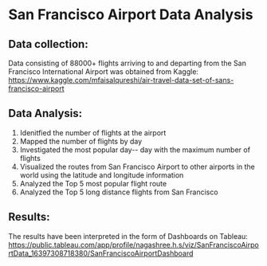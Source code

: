 # San Francisco Airport Data Analysis 

## Data collection: 

Data consisting of 88000+ flights arriving to and departing from the San Francisco International Airport was obtained from Kaggle:
https://www.kaggle.com/mfaisalqureshi/air-travel-data-set-of-sans-francisco-airport

## Data Analysis:
1. Idenitfied the number of flights at the airport
2. Mapped the number of flights by day
3. Investigated the most popular day-- day with the maximum number of flights 
4. Visualized the routes from San Francisco Airport to other airports in the world using the latitude and longitude information
5. Analyzed the Top 5 most popular flight route 
6. Analyzed the Top 5 long distance flights from San Francisco 

## Results: 
The results have been interpreted in the form of Dashboards on Tableau:
https://public.tableau.com/app/profile/nagashree.h.s/viz/SanFranciscoAirportData_16397308718380/SanFranciscoAirportDashboard

